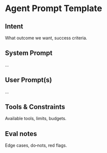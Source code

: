 # Agent Prompt Template

## Intent

What outcome we want, success criteria.

## System Prompt

…

## User Prompt(s)

…

## Tools & Constraints

Available tools, limits, budgets.

## Eval notes

Edge cases, do‑nots, red flags.
